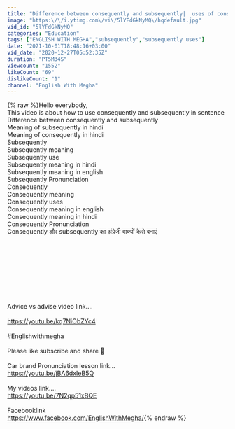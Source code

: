 ```yaml
---
title: "Difference between consequently and subsequently|  uses of consequently and subsequently in sentence"
image: "https:\/\/i.ytimg.com\/vi\/5lYFdGkNyMQ\/hqdefault.jpg"
vid_id: "5lYFdGkNyMQ"
categories: "Education"
tags: ["ENGLISH WITH MEGHA","subsequently","subsequently uses"]
date: "2021-10-01T18:48:16+03:00"
vid_date: "2020-12-27T05:52:35Z"
duration: "PT5M34S"
viewcount: "1552"
likeCount: "69"
dislikeCount: "1"
channel: "English With Megha"
---
```

{% raw %}Hello everybody,<br />  This video is about how to use consequently and subsequently in sentence<br />Difference between consequently and subsequently<br />Meaning of subsequently in hindi<br />Meaning of consequently in hindi<br />Subsequently<br />Subsequently meaning<br />Subsequently use<br />Subsequently meaning in hindi<br />Subsequently meaning in english<br />Subsequently Pronunciation<br />Consequently<br />Consequently meaning<br />Consequently uses<br />Consequently meaning in english<br />Consequently meaning in hindi<br />Consequently Pronunciation<br />Consequently और subsequently का अंग्रेजी वाक्यों कैसे बनाएं<br /><br /><br /><br /><br /><br /><br /><br /><br /><br />Advice vs advise video link....<br /><br /><a rel="nofollow" target="blank" href="https://youtu.be/kq7NiObZYc4">https://youtu.be/kq7NiObZYc4</a><br /><br />#Englishwithmegha<br /><br />Please like subscribe and share 🤗<br /><br />Car brand Pronunciation lesson link...<br /><a rel="nofollow" target="blank" href="https://youtu.be/jBA6dxIeB5Q">https://youtu.be/jBA6dxIeB5Q</a><br /><br />My videos link....<br /><a rel="nofollow" target="blank" href="https://youtu.be/7N2qp51xBQE">https://youtu.be/7N2qp51xBQE</a><br /><br />Facebooklink<br /><a rel="nofollow" target="blank" href="https://www.facebook.com/EnglishWithMegha/">https://www.facebook.com/EnglishWithMegha/</a>{% endraw %}
